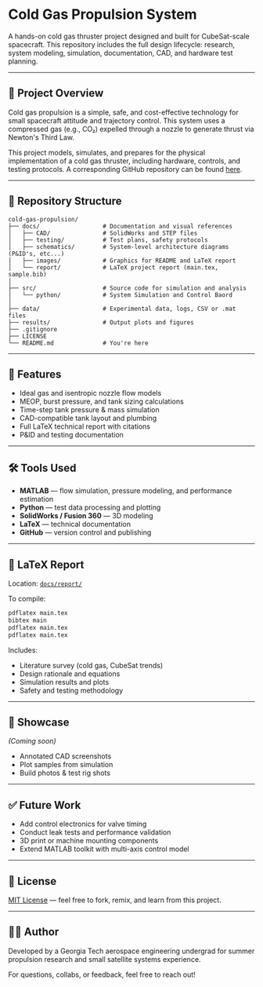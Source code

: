 # Cold Gas Propulsion System

A hands-on cold gas thruster project designed and built for CubeSat-scale spacecraft. This repository includes the full design lifecycle: research, system modeling, simulation, documentation, CAD, and hardware test planning.

---

## 🚀 Project Overview

Cold gas propulsion is a simple, safe, and cost-effective technology for small spacecraft attitude and trajectory control. This system uses a compressed gas (e.g., CO₂) expelled through a nozzle to generate thrust via Newton's Third Law.

This project models, simulates, and prepares for the physical implementation of a cold gas thruster, including hardware, controls, and testing protocols. A corresponding GitHub repository can be found [here](https://github.com/jcheeks7/Cold-Gas-Thruster).

---

## 📁 Repository Structure

```
cold-gas-propulsion/
├── docs/                  # Documentation and visual references
│   ├── CAD/               # SolidWorks and STEP files
│   ├── testing/           # Test plans, safety protocols
│   ├── schematics/        # System-level architecture diagrams (P&ID's, etc...)
│   ├── images/            # Graphics for README and LaTeX report
│   └── report/            # LaTeX project report (main.tex, sample.bib)
│
├── src/                   # Source code for simulation and analysis
│   └── python/            # System Simulation and Control Baord
│
├── data/                  # Experimental data, logs, CSV or .mat files
├── results/               # Output plots and figures
├── .gitignore
├── LICENSE
└── README.md              # You're here
```

---

## 🧠 Features

* Ideal gas and isentropic nozzle flow models
* MEOP, burst pressure, and tank sizing calculations
* Time-step tank pressure & mass simulation
* CAD-compatible tank layout and plumbing
* Full LaTeX technical report with citations
* P\&ID and testing documentation

---

## 🛠 Tools Used

* **MATLAB** — flow simulation, pressure modeling, and performance estimation
* **Python** — test data processing and plotting
* **SolidWorks / Fusion 360** — 3D modeling
* **LaTeX** — technical documentation
* **GitHub** — version control and publishing

---

## 📄 LaTeX Report

Location: [`docs/report/`](docs/report/)

To compile:

```bash
pdflatex main.tex
bibtex main
pdflatex main.tex
pdflatex main.tex
```

Includes:

* Literature survey (cold gas, CubeSat trends)
* Design rationale and equations
* Simulation results and plots
* Safety and testing methodology

---

## 📸 Showcase

*(Coming soon)*

* Annotated CAD screenshots
* Plot samples from simulation
* Build photos & test rig shots

---

## ✅ Future Work

* Add control electronics for valve timing
* Conduct leak tests and performance validation
* 3D print or machine mounting components
* Extend MATLAB toolkit with multi-axis control model

---

## 📜 License

[MIT License](LICENSE) — feel free to fork, remix, and learn from this project.

---

## 👨‍🚀 Author

Developed by a Georgia Tech aerospace engineering undergrad for summer propulsion research and small satellite systems experience.

For questions, collabs, or feedback, feel free to reach out!
